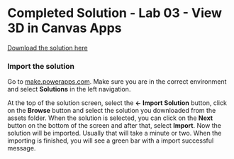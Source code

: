 # Completed Solution - Lab 03 - View 3D in Canvas Apps

[Download the solution here](./assets)

### Import the solution

Go to [make.powerapps.com](https://make.powerapps.com). Make sure you are in the correct environment and select **Solutions** in the left navigation.

At the top of the solution screen, select the **← Import Solution** button, click on the **Browse** button and select the solution you downloaded from the assets folder. When the solution is selected, you can click on the **Next** button on the bottom of the screen and after that, select **Import**. Now the solution will be imported. Usually that will take a minute or two. When the importing is finished, you will see a green bar with a import successful message.
